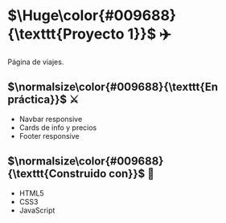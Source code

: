 # $\Huge\color{#009688}{\texttt{Proyecto 1}}$ ✈️

Página de viajes.

## $\normalsize\color{#009688}{\texttt{En práctica}}$ ⚔️

- Navbar responsive
- Cards de info y precios
- Footer responsive

## $\normalsize\color{#009688}{\texttt{Construido con}}$ 🔨

- HTML5
- CSS3
- JavaScript
